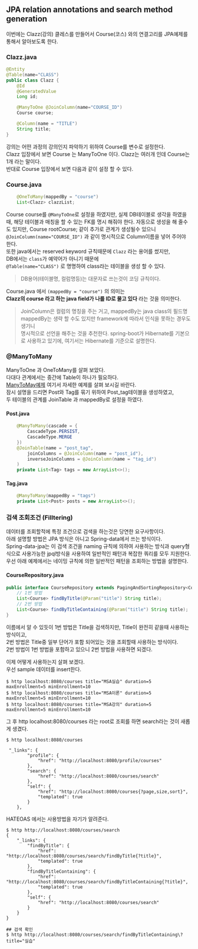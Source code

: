JPA relation annotations and search method generation
------

이번에는 Clazz(강의) 클레스를 만들어서 Course(코스) 와의 연결고리를 JPA예제를 통해서 알아보도록 한다.  
### Clazz.java
```java
@Entity
@Table(name="CLASS")
public class Clazz {
    @Id
    @GeneratedValue
    Long id;

    @ManyToOne @JoinColumn(name="COURSE_ID")
    Course course;

    @Column(name = "TITLE")
    String title;
}
```
강의는 어떤 과정의 강의인지 파악하기 위하여 Course를 변수로 설정한다.  
Clazz 입장에서 보면 Course 는 ManyToOne 이다. Clazz는 여러개 인데 Course는 1개 라는 말이다.  
반대로 Course 입장에서 보면 다음과 같이 설정 할 수 있다.
### Course.java
```java
    @OneToMany(mappedBy = "course")
    List<Clazz> clazzList;
```

Course course를 `@ManyToOne`로 설정을 하였지만, 실제 DB테이블로 생각을 하였을때, 해당 테이블과 매칭을 할 수 있는 
FK를 명시 해줘야 한다.  자동으로 생성을 해 줄수도 있지만, Course rootCourse; 같이 추가로 관계가 생성될수 있으니  
`@JoinColumn(name="COURSE_ID")` 과 같이 명시적으로 Column이름을 넣어 주어야 한다.  
또한 java에서는 reserved keyword 규칙때문에 `Clazz` 라는 용어를 썼지만,  
DB에서는 `class`가 예약어가 아니기 때문에  
`@Table(name="CLASS")` 로 명명하여 class라는 테이블을 생성 할 수 있다.  
> DB용어(테이블명, 컬럼명등)는 대문자로 쓰는것이 코딩 규칙이다. 


Course.java 에서 `(mappedBy = "course")` 의 의미는  
**Clazz의 course 라고 하는 java field가 나를 ID로 물고 있다** 라는 것을 의미한다. 

> JoinColumn은 컬럼의 명칭을 주는 거고, mappedBy는 java class의 필드명
> mappedBy는 생략 할 수도 있지만 framework에 따라서 인식을 못하는 경우도 생기니  
> 명시적으로 선언을 해주는 것을 추천한다.
> spring-boot가 Hibernate를 기본으로 사용하고 있기에, 여기서는 Hibernate를 기준으로 설명한다.

### @ManyToMany
ManyToOne 과 OneToMany를 살펴 보았다.  
다대다 관계에서는 중간에 Table이 하나가 필요하다.  
[ManyToMay예제](https://vladmihalcea.com/the-best-way-to-use-the-manytomany-annotation-with-jpa-and-hibernate/) 여기서 자세한 예제를 살펴 보시길 바란다.  
잠시 설명을 드리면 Post와 Tag를 묶기 위하여 Post_tag테이블을 생성하였고,  
두 테이블의 관계를 JoinTable 과 mappedBy로 설정을 하였다. 
#### Post.java
```java
    @ManyToMany(cascade = { 
        CascadeType.PERSIST, 
        CascadeType.MERGE
    })
    @JoinTable(name = "post_tag",
        joinColumns = @JoinColumn(name = "post_id"),
        inverseJoinColumns = @JoinColumn(name = "tag_id")
    )
    private List<Tag> tags = new ArrayList<>();
```
#### Tag.java
```java
    @ManyToMany(mappedBy = "tags")
    private List<Post> posts = new ArrayList<>();
```

### 검색 조회조건 (Filltering)
데이터를 조회할적에 특정 조건으로 검색을 하는것은 당연한 요구사항이다.  
아래 설명할 방법은 JPA 방식은 아니고 Spring-data에서 쓰는 방식이다.  
Spring-data-jpa는 이 검색 조건을 naming 규칙에 의하여 사용하는 방식과 query형식으로 사용가능한 jpql방식을 사용하여 
일반적인 패턴과 복잡한 쿼리를 모두 지원한다.  
우선 아래 예제에서는 네이밍 규칙에 의한 일반적인 패턴을 조회하는 방법을 설명한다. 

#### CourseRepository.java
```java
public interface CourseRepository extends PagingAndSortingRepository<Course, Long> {
    // 1번 방법
    List<Course> findByTitle(@Param("title") String title);
    // 2번 방법
    List<Course> findByTitleContaining(@Param("title") String title);
}
```
이름에서 알 수 있듯이 1번 방법은 Title을 검색하지만, Title이 완전히 같을때 사용하는 방식이고,  
2번 방법은 Title중 일부 단어가 포함 되어있는 것을 조회할때 사용하는 방식이다.  
2번 방법이 1번 방법을 포함하고 있으니 2번 방법을 사용하면 되겠다.  

이제 어떻게 사용하는지 살펴 보겠다.  
우선 sample 데이터를 insert한다.
```
$ http localhost:8080/courses title="MSA실습" duration=5 maxEnrollment=5 minEnrollment=10
$ http localhost:8080/courses title="MSA이론" duration=5 maxEnrollment=5 minEnrollment=10
$ http localhost:8080/courses title="MSA강의" duration=5 maxEnrollment=5 minEnrollment=10
```


그 후 http localhost:8080/courses 라는 root로 조회를 하면 search라는 것이 새롭게 생겼다.  
```
$ http localhost:8080/courses

 "_links": {
        "profile": {
            "href": "http://localhost:8080/profile/courses"
        },
        "search": {
            "href": "http://localhost:8080/courses/search"
        },
        "self": {
            "href": "http://localhost:8080/courses{?page,size,sort}",
            "templated": true
        }
    },
```
HATEOAS 에서는 사용방법을 자기가 알려준다.  
```
$ http http://localhost:8080/courses/search
{
    "_links": {
        "findByTitle": {
            "href": "http://localhost:8080/courses/search/findByTitle{?title}",
            "templated": true
        },
        "findByTitleContaining": {
            "href": "http://localhost:8080/courses/search/findByTitleContaining{?title}",
            "templated": true
        },
        "self": {
            "href": "http://localhost:8080/courses/search"
        }
    }
}

## 검색 확인
$ http http://localhost:8080/courses/search/findByTitleContaining\?title="실습"
```
